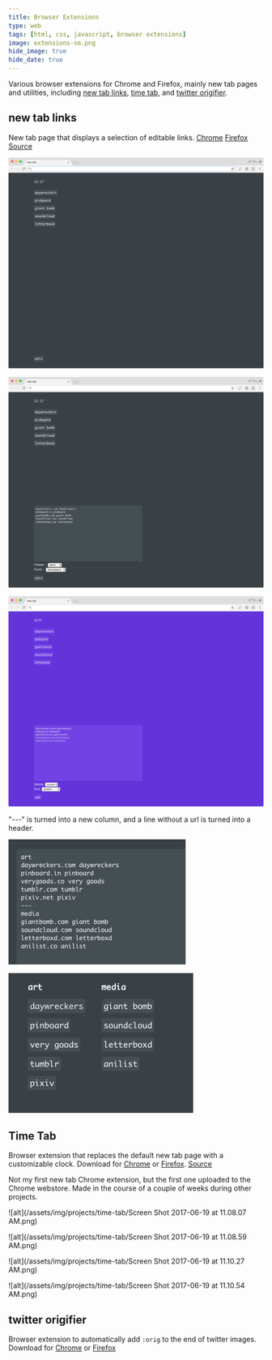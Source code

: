 ```yaml
---
title: Browser Extensions
type: web
tags: [html, css, javascript, browser extensions]
image: extensions-sm.png
hide_image: true
hide_date: true
---
```

Various browser extensions for Chrome and Firefox, mainly new tab pages and utilities, including [new tab links](/projects/new-tab-links/), [time tab](/projects/time-tab/), and [twitter origifier](/projects/twitter-origifier/).

## new tab links
New tab page that displays a selection of editable links. [Chrome](https://chrome.google.com/webstore/detail/new-tab-links/dhilgiccnfcdipikddkegbpphmnobpnn) [Firefox](https://addons.mozilla.org/en-US/firefox/addon/new-tab-links/) [Source](https://github.com/nathanwentworth/new-tab-links)

![Screenshot](/assets/img/projects/new-tab-links/new-tab-links-01.png)

![Screenshot with options open](/assets/img/projects/new-tab-links/new-tab-links-02.png)

![Screenshot with purple theme](/assets/img/projects/new-tab-links/new-tab-links-03.png)

"---" is turned into a new column, and a line without a url is turned into a header.

![Screenshot with text options](/assets/img/projects/new-tab-links/new-tab-links-05.png)

![Screenshot with text options](/assets/img/projects/new-tab-links/new-tab-links-06.png)

## Time Tab
Browser extension that replaces the default new tab page with a customizable clock. Download for [Chrome](https://chrome.google.com/webstore/detail/time-tab/fdjemjfcplhejdekgjbdjjobbkipoddd) or [Firefox](https://addons.mozilla.org/en-US/firefox/addon/time-tab/). [Source](https://github.com/nathanwentworth/time-tab)

Not my first new tab Chrome extension, but the first one uploaded to the Chrome webstore. Made in the course of a couple of weeks during other projects.

![alt](/assets/img/projects/time-tab/Screen Shot 2017-06-19 at 11.08.07 AM.png)

![alt](/assets/img/projects/time-tab/Screen Shot 2017-06-19 at 11.08.59 AM.png)

![alt](/assets/img/projects/time-tab/Screen Shot 2017-06-19 at 11.10.27 AM.png)

![alt](/assets/img/projects/time-tab/Screen Shot 2017-06-19 at 11.10.54 AM.png)

## twitter origifier
Browser extension to automatically add `:orig` to the end of twitter images. Download for [Chrome](https://chrome.google.com/webstore/detail/twitter-origifier/lcbhlbbekpaklnhgfcccpdplhegpjkjk) or [Firefox](https://addons.mozilla.org/en-US/firefox/addon/twitter-origifier/)
